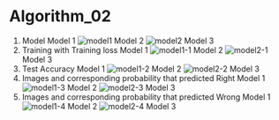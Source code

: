# Algorithm_02
1. Model
Model 1
![model1](https://user-images.githubusercontent.com/85548480/121803082-c51caf80-cc7a-11eb-83e9-9bb506c331ad.png)
Model 2
![model2](https://user-images.githubusercontent.com/85548480/121803239-8e936480-cc7b-11eb-82f2-4051aae79fc0.png)
Model 3
2. Training with Training loss
Model 1
![model1-1](https://user-images.githubusercontent.com/85548480/121803084-c77f0980-cc7a-11eb-9172-a4605a7c612b.png)
Model 2
![model2-1](https://user-images.githubusercontent.com/85548480/121803240-93581880-cc7b-11eb-9dfa-301380b6c3f2.png)
Model 3
3. Test Accuracy
Model 1
![model1-2](https://user-images.githubusercontent.com/85548480/121803086-c8b03680-cc7a-11eb-895f-d64ae34f0106.png)
Model 2
![model2-2](https://user-images.githubusercontent.com/85548480/121803241-93f0af00-cc7b-11eb-9f28-5e6ed12d2135.png)
Model 3
4. Images and corresponding probability that predicted Right
Model 1
![model1-3](https://user-images.githubusercontent.com/85548480/121803089-ca79fa00-cc7a-11eb-9057-e2b9f9a07a27.png)
Model 2
![model2-3](https://user-images.githubusercontent.com/85548480/121803243-9521dc00-cc7b-11eb-9787-ef0a6a11f7d7.png)
Model 3
5. Images and corresponding probability that predicted Wrong
Model 1
![model1-4](https://user-images.githubusercontent.com/85548480/121803090-cbab2700-cc7a-11eb-924e-28586c3e2430.png)
Model 2
![model2-4](https://user-images.githubusercontent.com/85548480/121803283-b5519b00-cc7b-11eb-86cb-12565bbc7675.png)
Model 3
